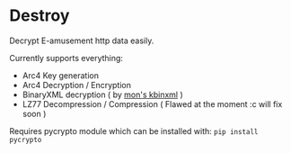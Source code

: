 # Destroy
Decrypt E-amusement http data easily.

Currently supports everything:
 - Arc4 Key generation 
 - Arc4 Decryption / Encryption
 - BinaryXML decryption ( by <a href="https://github.com/mon/kbinxml">mon's kbinxml</a> )
 - LZ77 Decompression / Compression ( Flawed at the moment :c will fix soon )
 
Requires pycrypto module which can be installed with:
```pip install pycrypto```
